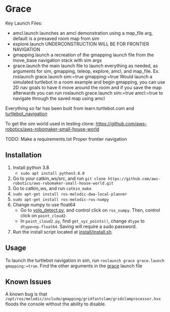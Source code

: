 # Grace

Key Launch Files:

* amcl.launch launches an amcl demonstration using a map_file arg, default is a presaved room map from sim
* explore.launch UNDERCONSTRUCTION WILL BE FOR FRONTIER NAVIGATION
* gmapping.launch a recreation of the gmapping launch file from the move_base navigation stack with sim args
* grace.launch the main launch file to launch everything as needed, as arguments for sim, gmapping, teleop, explore, amcl, and map_file. Ex. roslaunch grace.launch sim:=true gmapping:=true    Would launch a simulated turtlebot in a room example and begin gmapping, you can use 2D nav goals to have it move around the room and if you save the map afterwards you can run roslaunch grace.launch sim:=true amcl:=true    to navigate through the saved map using amcl

Everything so far has been built from learn.turtlebot.com and [turtlebot_navigation](http://wiki.ros.org/turtlebot_navigation/Tutorials/Setup%20the%20Navigation%20Stack%20for%20TurtleBot)

To get the sim world used in testing clone: <https://github.com/aws-robotics/aws-robomaker-small-house-world>

TODO:
Make a requirements.txt
Proper frontier navigation

## Installation

1. Install python 3.8
    * `sudo apt install python3.8.0`
2. Go to your catkin_ws/src, and run `git clone https://github.com/aws-robotics/aws-robomaker-small-house-world.git`
3. Go to catkin_ws, and run `catkin_make`
4. `sudo apt-get install ros-melodic-dwa-local-planner`
5. `sudo apt-get install ros-melodic-ros-numpy`
6. Change numpy to use float64
    * Go to [yolo_detect.py](scripts/yolo_detect.py), and control click on `ros_numpy`. Then, control click on `point_cloud2`.
    * In `point_cloud2.py`, find `get_xyz_points()`, change `dtype` to `dtype=np.float64`. Saving will require a sudo password.
7. Run the install script located at [install/install.sh](install/install.sh).

## Usage

To launch the turtlebot navigation in sim, run `roslaunch grace grace.launch gmapping:=true`. Find the other arguments in the [grace](launch/grace.launch) launch file

## Known Issues

A known bug is that `/opt/ros/melodic/include/gmapping/gridfastslam/gridslamprocessor.hxx` floods the console without the ability to disable.

